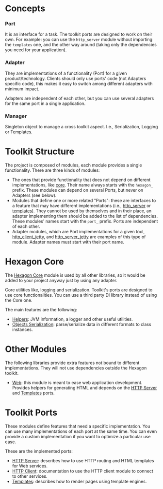 
# Concepts

### Port

It is an interface for a task. The toolkit ports are designed to work on their own. For example: you
can use the `http_server` module without importing the `templates` one, and the other way around
(taking only the dependencies you need for your application).

### Adapter

They are implementations of a functionality (Port) for a given product/technology. Clients should
only use ports' code (not Adapters specific code), this makes it easy to switch among different
adapters with minimum impact.

Adapters are independent of each other, but you can use several adapters for the same port in a
single application.

### Manager

Singleton object to manage a cross toolkit aspect. I.e., Serialization, Logging or Templates.

# Toolkit Structure

The project is composed of modules, each module provides a single functionality. There are three
kinds of modules:

* The ones that provide functionality that does not depend on different implementations, like
  [core]. Their name always starts with the `hexagon_` prefix. These modules can depend on several
  Ports, but never on Adapters (see below).
* Modules that define one or more related "Ports": these are interfaces to a feature that may have
  different implementations (i.e., [http_server] or [templates]). They cannot be used by
  themselves and in their place, an adapter implementing them should be added to the list of
  dependencies. These modules' names start with the `port_` prefix. Ports are independent of each
  other.
* Adapter modules, which are Port implementations for a given tool, [http_client_jetty], and
  [http_server_jetty] are examples of this type of module. Adapter names must start with their
  port name.

[core]: /core/

[http_server]: /http_server/
[templates]: /templates/

[http_client_jetty]: /http_client_jetty/
[http_server_jetty]: /http_server_jetty/

# Hexagon Core

The [Hexagon Core][core] module is used by all other libraries, so it would be added to your
project anyway just by using any adapter.

Core utilities like, logging and serialization. Toolkit's ports are designed to use core
functionalities. You can use a third party DI library instead of using the Core one.

The main features are the following:

* [Helpers]: JVM information, a logger and other useful utilities.
* [Objects Serialization]: parse/serialize data in different formats to class instances.

[Helpers]: /api/core/com.hexagonkt.helpers/
[Objects Serialization]: /api/serialization/com.hexagonkt.serialization/

# Other Modules

The following libraries provide extra features not bound to different implementations. They will not
use dependencies outside the Hexagon toolkit.

* [Web]: this module is meant to ease web application development. Provides helpers for
  generating HTML and depends on the [HTTP Server] and [Templates] ports.

[Web]: /web/

# Toolkit Ports

These modules define features that need a specific implementation. You can use many implementations
of each port at the same time. You can even provide a custom implementation if you want to optimize
a particular use case.

These are the implemented ports:

* [HTTP Server]: describes how to use HTTP routing and HTML templates for Web services.
* [HTTP Client]: documentation to use the HTTP client module to connect to other services.
* [Templates]: describes how to render pages using template engines.

[HTTP Server]: /http_server/
[HTTP Client]: /http_client/
[Templates]: /templates/
